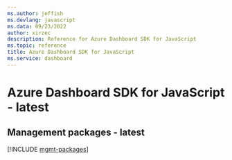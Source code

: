 ```yaml
---
ms.author: jeffish
ms.devlang: javascript
ms.data: 09/23/2022
author: xirzec
description: Reference for Azure Dashboard SDK for JavaScript
ms.topic: reference
title: Azure Dashboard SDK for JavaScript
ms.service: dashboard
---
```

# Azure Dashboard SDK for JavaScript - latest

## Management packages - latest
[!INCLUDE [mgmt-packages](dashboard-mgmt-index.md)]